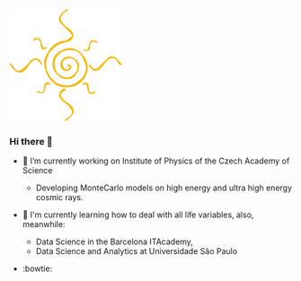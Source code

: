 ![Screenshot](sun_r.png)

### Hi there 👋
- 🔭 I’m currently working on Institute of Physics of the Czech Academy of Science
  - Developing MonteCarlo models on high energy and ultra high energy  cosmic rays.
 
- 🌱 I'm currently learning how to deal with all life variables, also, meanwhile:
     - Data Science in the Barcelona ITAcademy,
     - Data Science and Analytics at Universidade São Paulo
- :bowtie:

<!--
**zonioi/zonioi** is a ✨ _special_ ✨ repository because its `README.md` (this file) appears on your GitHub profile.

Here are some ideas to get you started:

- 🔭 I’m currently working on Institute of Physics of the Czech Academy of Science
  - Developing MonteCarlo models on high energy and ultra high energy  cosmic rays.
 
- 🌱 I'm currently learning how to deal with all life variables, also, meanwhile:
 - Data Science in the Barcelona ITAcademy,
 - Data Science and Analytics at Universidade São Paulo
 
**- 👯 I’m looking to collaborate on Data Science projects to expand my knowledge fields and have new 
- 🤔 I’m looking for help with ...
- 💬 Ask me about ...
- 📫 How to reach me: ...
- 😄 Pronouns: ...
- ⚡ Fun fact: ...
- :bowtie: 
-->
